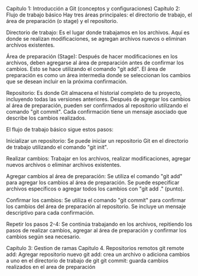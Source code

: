 Capítulo 1: Introducción a Git (conceptos y configuraciones)
Capítulo 2: Flujo de trabajo básico
Hay tres áreas principales: el directorio de trabajo, el área de preparación (o stage) y el repositorio.

Directorio de trabajo: Es el lugar donde trabajamos en los archivos. Aquí es donde se realizan modificaciones, se agregan archivos nuevos o eliminan archivos existentes.

Área de preparación (Stage): Después de hacer modificaciones en los archivos, deben agregarse al área de preparación antes de confirmar los cambios. Esto se hace utilizando el comando "git add". El área de preparación es como un área intermedia donde se seleccionan los cambios que se desean incluir en la próxima confirmación.

Repositorio: Es donde Git almacena el historial completo de tu proyecto, incluyendo todas las versiones anteriores. Después de agregar los cambios al área de preparación, pueden ser confirmados al repositorio utilizando el comando "git commit". Cada confirmación tiene un mensaje asociado que describe los cambios realizados.

El flujo de trabajo básico sigue estos pasos:

Inicializar un repositorio: Se puede iniciar un repositorio Git en el directorio de trabajo utilizando el comando "git init".

Realizar cambios: Trabajar en los archivos, realizar modificaciones, agregar nuevos archivos o eliminar archivos existentes.

Agregar cambios al área de preparación: Se utiliza el comando "git add" para agregar los cambios al área de preparación. Se puede especificar archivos específicos o agregar todos los cambios con "git add ." (punto).

Confirmar los cambios: Se utiliza el comando "git commit" para confirmar los cambios del área de preparación al repositorio. Se incluye un mensaje descriptivo para cada confirmación.

Repetir los pasos 2-4: Se continúa trabajando en los archivos, repitiendo los pasos de realizar cambios, agregar al área de preparación y confirmar los cambios según sea necesario.

Capítulo 3: Gestion de ramas
Capitulo 4. Repositorios remotos
 git remote add: Agregar repositorio nuevo
 git add: crea un archivo o adiciona cambios a uno en el directorio de trabajo de git
 git commit: guarda cambios realizados en el area de preparación